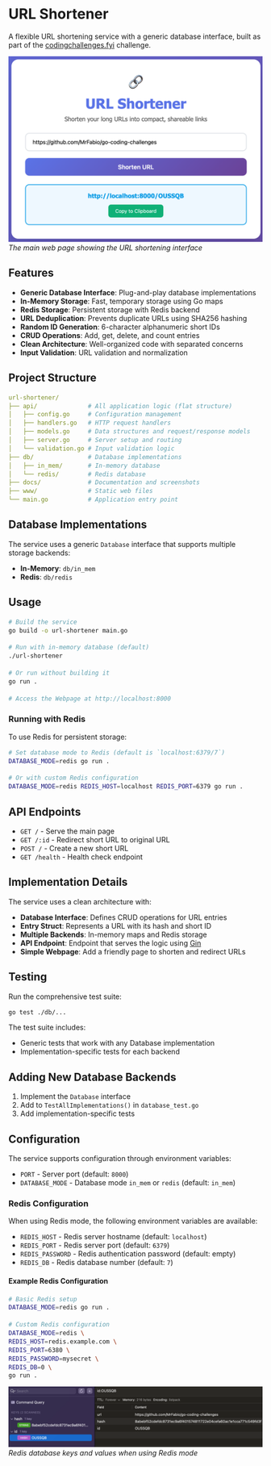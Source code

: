 # URL Shortener

A flexible URL shortening service with a generic database interface, built as part of the [codingchallenges.fyi](https://codingchallenges.fyi/challenges/challenge-url-shortener) challenge.

![Web Interface](doc/web.png)
*The main web page showing the URL shortening interface*

## Features

- **Generic Database Interface**: Plug-and-play database implementations
- **In-Memory Storage**: Fast, temporary storage using Go maps
- **Redis Storage**: Persistent storage with Redis backend
- **URL Deduplication**: Prevents duplicate URLs using SHA256 hashing
- **Random ID Generation**: 6-character alphanumeric short IDs
- **CRUD Operations**: Add, get, delete, and count entries
- **Clean Architecture**: Well-organized code with separated concerns
- **Input Validation**: URL validation and normalization

## Project Structure

``` yaml
url-shortener/
├── api/              # All application logic (flat structure)
│   ├── config.go     # Configuration management
│   ├── handlers.go   # HTTP request handlers
│   ├── models.go     # Data structures and request/response models
│   ├── server.go     # Server setup and routing
│   └── validation.go # Input validation logic
├── db/               # Database implementations
│   ├── in_mem/       # In-memory database
│   └── redis/        # Redis database
├── docs/             # Documentation and screenshots
├── www/              # Static web files
└── main.go           # Application entry point
```

## Database Implementations

The service uses a generic `Database` interface that supports multiple storage backends:

- **In-Memory**: `db/in_mem`
- **Redis**: `db/redis`

## Usage

``` bash
# Build the service
go build -o url-shortener main.go

# Run with in-memory database (default)
./url-shortener

# Or run without building it
go run .

# Access the Webpage at http://localhost:8000
```

### Running with Redis

To use Redis for persistent storage:

``` bash
# Set database mode to Redis (default is `localhost:6379/7`)
DATABASE_MODE=redis go run .

# Or with custom Redis configuration
DATABASE_MODE=redis REDIS_HOST=localhost REDIS_PORT=6379 go run .
```

## API Endpoints

- `GET /` - Serve the main page
- `GET /:id` - Redirect short URL to original URL
- `POST /` - Create a new short URL
- `GET /health` - Health check endpoint

## Implementation Details

The service uses a clean architecture with:

- **Database Interface**: Defines CRUD operations for URL entries
- **Entry Struct**: Represents a URL with its hash and short ID
- **Multiple Backends**: In-memory maps and Redis storage
- **API Endpoint**: Endpoint that serves the logic using [Gin](https://gin-gonic.com/en/)
- **Simple Webpage**: Add a friendly page to shorten and redirect URLs

## Testing

Run the comprehensive test suite:

``` bash
go test ./db/...
```

The test suite includes:

- Generic tests that work with any Database implementation
- Implementation-specific tests for each backend

## Adding New Database Backends

1. Implement the `Database` interface
2. Add to `TestAllImplementations()` in `database_test.go`
3. Add implementation-specific tests

## Configuration

The service supports configuration through environment variables:

- `PORT` - Server port (default: `8000`)
- `DATABASE_MODE` - Database mode `in_mem` or `redis` (default: `in_mem`)

### Redis Configuration

When using Redis mode, the following environment variables are available:

- `REDIS_HOST` - Redis server hostname (default: `localhost`)
- `REDIS_PORT` - Redis server port (default: `6379`)
- `REDIS_PASSWORD` - Redis authentication password (default: empty)
- `REDIS_DB` - Redis database number (default: `7`)

#### Example Redis Configuration

``` bash
# Basic Redis setup
DATABASE_MODE=redis go run .

# Custom Redis configuration
DATABASE_MODE=redis \
REDIS_HOST=redis.example.com \
REDIS_PORT=6380 \
REDIS_PASSWORD=mysecret \
REDIS_DB=0 \
go run .
```

![Redis Keys](doc/redis.png)
*Redis database keys and values when using Redis mode*

